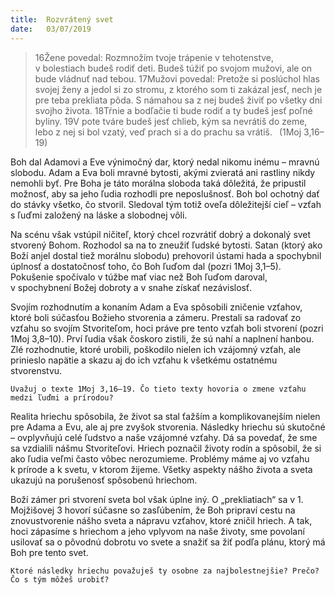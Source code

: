```yaml
---
title:  Rozvrátený svet
date:   03/07/2019
---
```


> <p></p>
> 16Žene povedal: Rozmnožím tvoje trápenie v tehotenstve, v bolestiach budeš rodiť deti. Budeš túžiť po svojom mužovi, ale on bude vládnuť nad tebou. 17Mužovi povedal: Pretože si poslúchol hlas svojej ženy a jedol si zo stromu, z ktorého som ti zakázal jesť, nech je pre teba prekliata pôda. S námahou sa z nej budeš živiť po všetky dni svojho života. 18Tŕnie a bodľačie ti bude rodiť a ty budeš jesť poľné byliny. 19V pote tváre budeš jesť chlieb, kým sa nevrátiš do zeme, lebo z nej si bol vzatý, veď prach si a do prachu sa vrátiš.  (1Moj 3,16–19)

Boh dal Adamovi a Eve výnimočný dar, ktorý nedal nikomu inému – mravnú slobodu. Adam a Eva boli mravné bytosti, akými zvieratá ani rastliny nikdy nemohli byť. Pre Boha je táto morálna sloboda taká dôležitá, že pripustil možnosť, aby sa jeho ľudia rozhodli pre neposlušnosť. Boh bol ochotný dať do stávky všetko, čo stvoril. Sledoval tým totiž oveľa dôležitejší cieľ – vzťah s ľuďmi založený na láske a slobodnej vôli.

Na scénu však vstúpil ničiteľ, ktorý chcel rozvrátiť dobrý a dokonalý svet stvorený Bohom. Rozhodol sa na to zneužiť ľudské bytosti. Satan (ktorý ako Boží anjel dostal tiež morálnu slobodu) prehovoril ústami hada a spochybnil úplnosť a dostatočnosť toho, čo Boh ľuďom dal (pozri 1Moj 3,1–5). Pokušenie spočívalo v túžbe mať viac než Boh ľuďom daroval, v spochybnení Božej dobroty a v snahe získať nezávislosť.

Svojím rozhodnutím a konaním Adam a Eva spôsobili zničenie vzťahov, ktoré boli súčasťou Božieho stvorenia a zámeru. Prestali sa radovať zo vzťahu so svojím Stvoriteľom, hoci práve pre tento vzťah boli stvorení (pozri 1Moj 3,8–10). Prví ľudia však čoskoro zistili, že sú nahí a naplnení hanbou. Zlé rozhodnutie, ktoré urobili, poškodilo nielen ich vzájomný vzťah, ale prinieslo napätie a skazu aj do ich vzťahu k všetkému ostatnému stvorenstvu.

`Uvažuj o texte 1Moj 3,16–19. Čo tieto texty hovoria o zmene vzťahu medzi ľuďmi a prírodou?`

Realita hriechu spôsobila, že život sa stal ťažším a komplikovanejším nielen pre Adama a Evu, ale aj pre zvyšok stvorenia. Následky hriechu sú skutočné – ovplyvňujú celé ľudstvo a naše vzájomné vzťahy. Dá sa povedať, že sme sa vzdialili nášmu Stvoriteľovi. Hriech poznačil životy rodín a spôsobil, že si ako ľudia veľmi často vôbec nerozumieme. Problémy máme aj vo vzťahu k prírode a k svetu, v ktorom žijeme. Všetky aspekty nášho života a sveta ukazujú na porušenosť spôsobenú hriechom.

Boží zámer pri stvorení sveta bol však úplne iný. O „prekliatiach“ sa v 1. Mojžišovej 3 hovorí súčasne so zasľúbením, že Boh pripraví cestu na znovustvorenie nášho sveta a nápravu vzťahov, ktoré zničil hriech. A tak, hoci zápasíme s hriechom a jeho vplyvom na naše životy, sme povolaní usilovať sa o pôvodnú dobrotu vo svete a snažiť sa žiť podľa plánu, ktorý má Boh pre tento svet.

`Ktoré následky hriechu považuješ ty osobne za najbolestnejšie? Prečo? Čo s tým môžeš urobiť?`